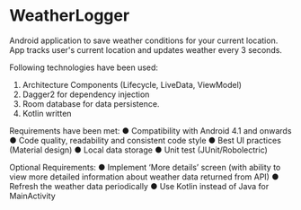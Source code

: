 # WeatherLogger
Android application to save weather conditions for your current location. 
App tracks user's current location and updates weather every 3 seconds.

Following technologies have been used:
1. Architecture Components (Lifecycle, LiveData, ViewModel)
2. Dagger2 for dependency injection
3. Room database for data persistence.
4. Kotlin written


Requirements have been met:
● Compatibility with Android 4.1 and onwards
● Code quality, readability and consistent code style
● Best UI practices (Material design)
● Local data storage
● Unit test (JUnit/Robolectric)

Optional Requirements:
● Implement ‘More details’ screen (with ability to view more detailed information
about weather data returned from API)
● Refresh the weather data periodically
● Use Kotlin instead of Java for MainActivity
